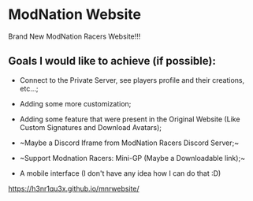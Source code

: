 # ModNation Website
Brand New ModNation Racers Website!!!
## Goals I would like to achieve (if possible):

 - Connect to the Private Server, see players profile and their creations, etc...;
 
 - Adding some more customization;
 
 - Adding some feature that were present in the Original Website (Like Custom Signatures and Download Avatars);
 
 - ~Maybe a Discord Iframe from ModNation Racers Discord Server;~
 
 - ~Support Modnation Racers: Mini-GP (Maybe a Downloadable link);~
 
 - A mobile interface (I don't have any idea how I can do that :D)
 
https://h3nr1qu3x.github.io/mnrwebsite/
